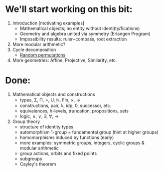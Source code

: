 # We'll start working on this bit:

1. Introduction [motivating examples]
   - Mathematical objects; no entity without identi(ty/fications)
   - Geometry and algebra united via symmetry (Erlangen Program)
   - Impossibility results: ruler+compass, root extraction
1. More modular arithmetic?
1. Cycle decomposition
   - [Random permutations](https://golem.ph.utexas.edu/category/2020/01/random_permutations_part_13.html)
1. More geometries: Affine, Projective, Similarity, etc.

# Done:

1. Mathematical objects and constructions
   - types, Σ, Π, =, U, ℕ, Fin, ×, →
   - constructions, pair, λ, idp, 0, successor, etc.
   - equivalences, h-levels, truncation, propositions, sets
   - logic, ∧, ∨, ∃, ∀, →
1. Group theory
   - structure of identity types
   - automorphism 1-group = fundamental group (hint at higher groups)
   - homomorphisms induced by functions (early)
   - more examples: symmetric groups, integers, cyclic groups & modular arithmetic
   - group actions, orbits and fixed points
   - subgroups
   - Cayley's theorem
